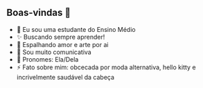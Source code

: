 ## **Boas-vindas** 🌷

- 🍦  Eu sou uma estudante do Ensino Médio
- ✨ Buscando sempre aprender!
- 🎨 Espalhando amor e arte por ai
- 💬 Sou muito comunicativa
- 💮 Pronomes: Ela/Dela
- ⚡ Fato sobre mim: obcecada por moda alternativa, hello kitty e incrivelmente saudável da cabeça

